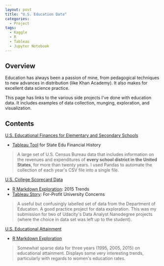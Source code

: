 ```yaml
---
layout: post
title: "U.S. Education Data"
categories:
  - Project
tags:
  - Kaggle
  - R
  - Tableau
  - Jupyter Notebook
---
```


## Overview

Education has always been a passion of mine, from pedagogical techniques to new advances in distribution (like Khan Academy). It also makes for excellent data science practice.

This page has links to the various side projects I've done with education data. It includes examples of data collection, munging, exploration, and visualization.


## Contents

[U.S. Educational Finances for Elementary and Secondary Schools](https://www.kaggle.com/noriuk/us-educational-finances)
* [Tableau Tool](https://public.tableau.com/views/U_S_EducationalFinances/U_S_EducationFinancesToolbox?:embed=y&:display_count=yes) for State Edu Financial History

> A large set of U.S. Census Bureau data that includes information on the revenues and expenditures of **every school district in the United States**, for more than twenty years. I used Pandas to automate the collection of each year's CSV file into a single file.


[U.S. College Scorecard Data](https://www.kaggle.com/noriuk/us-college-scorecard-data-19962015)
* [R Markdown Exploration](https://github.com/justinrgarrard/CollegeScorecardAnalysis): 2015 Trends
* [Tableau Story](https://public.tableau.com/views/NanodegreeDataVisProjectII/For-ProfitUniversityConcerns?:embed=y&:display_count=yes): For-Profit University Concerns

> A useful but confusingly labelled set of data from the Department of Education. A good practice project for data exploration. This was my submission for two of Udacity's Data Analyst Nanodegree projects (where the choice in data set was left up to the student).

[U.S. Educational Attainment](https://www.kaggle.com/noriuk/us-educational-attainment-19952015)
* [R Markdown Exploration](https://github.com/justinrgarrard/EducationalAttainment)

> Somewhat sparse data for three years (1995, 2005, 2015) on educational attainment. Displays some very interesting trends, particularly with regards to women's education rates.
